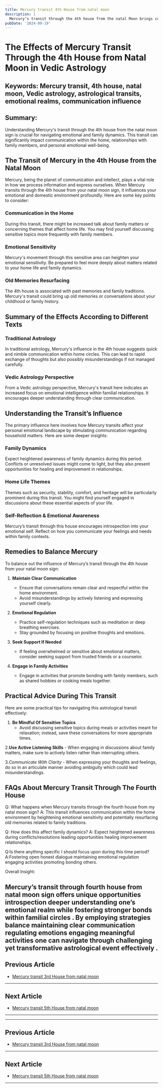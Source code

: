 ```yaml
---
title: Mercury transit 4th House from natal moon
description: |
  Mercury's transit through the 4th house from the natal Moon brings comfort, success in undertakings, and financial gains. The individual may enjoy improved intellectual capacity, support from family, and general happiness, although the health of parents may need attention.
pubDate: '2024-09-19'
---
```


# The Effects of Mercury Transit Through the 4th House from Natal Moon in Vedic Astrology

## Keywords: Mercury transit, 4th house, natal moon, Vedic astrology, astrological transits, emotional realms, communication influence

## Summary:
Understanding Mercury's transit through the 4th house from the natal moon sign is crucial for navigating emotional and family dynamics. This transit can significantly impact communication within the home, relationships with family members, and personal emotional well-being.

## The Transit of Mercury in the 4th House from the Natal Moon

Mercury, being the planet of communication and intellect, plays a vital role in how we process information and express ourselves. When Mercury transits through the 4th house from your natal moon sign, it influences your emotional and domestic environment profoundly. Here are some key points to consider:

### Communication in the Home
During this transit, there might be increased talk about family matters or concerning themes that affect home life. You may find yourself discussing sensitive topics more frequently with family members.

### Emotional Sensitivity
Mercury's movement through this sensitive area can heighten your emotional sensitivity. Be prepared to feel more deeply about matters related to your home life and family dynamics.

### Old Memories Resurfacing
The 4th house is associated with past memories and family traditions. Mercury's transit could bring up old memories or conversations about your childhood or family history.

## Summary of the Effects According to Different Texts

### Traditional Astrology
In traditional astrology, Mercury's influence in the 4th house suggests quick and nimble communication within home circles. This can lead to rapid exchange of thoughts but also possibly misunderstandings if not managed carefully.

### Vedic Astrology Perspective
From a Vedic astrology perspective, Mercury's transit here indicates an increased focus on emotional intelligence within familial relationships. It encourages deeper understanding through clear communication.

## Understanding the Transit’s Influence

The primary influence here involves how Mercury transits affect your personal emotional landscape by stimulating communication regarding household matters. Here are some deeper insights:

### Family Dynamics
Expect heightened awareness of family dynamics during this period. Conflicts or unresolved issues might come to light, but they also present opportunities for healing and improvement in relationships.

### Home Life Themes
Themes such as security, stability, comfort, and heritage will be particularly prominent during this transit. You might find yourself engaged in discussions about these essential aspects of your life.

### Self-Reflection & Emotional Awareness
Mercury’s transit through this house encourages introspection into your emotional self. Reflect on how you communicate your feelings and needs within family contexts.

## Remedies to Balance Mercury

To balance out the influence of Mercury’s transit through the 4th house from your natal moon sign:

1. **Maintain Clear Communication**
   - Ensure that conversations remain clear and respectful within the home environment.
   - Avoid misunderstandings by actively listening and expressing yourself clearly.

2. **Emotional Regulation**
   - Practice self-regulation techniques such as meditation or deep breathing exercises.
   - Stay grounded by focusing on positive thoughts and emotions.

3. **Seek Support If Needed**
   - If feeling overwhelmed or sensitive about emotional matters, consider seeking support from trusted friends or a counselor.

4. **Engage in Family Activities**
   - Engage in activities that promote bonding with family members, such as shared hobbies or cooking meals together.

## Practical Advice During This Transit

Here are some practical tips for navigating this astrological transit effectively:

1. **Be Mindful Of Sensitive Topics**
   - Avoid discussing sensitive topics during meals or activities meant for relaxation; instead, save these conversations for more appropriate times.

2.**Use Active Listening Skills**
    - When engaging in discussions about family matters, make sure to actively listen rather than interrupting others.

3.*Communicate With Clarity*
    - When expressing your thoughts and feelings, do so in an articulate manner avoiding ambiguity which could lead misunderstandings.


## FAQs About Mercury Transit Through The Fourth House


Q: What happens when Mercury transits through the fourth house from my natal moon sign?
A: This transit influences communication within the home environment by heightening emotional sensitivity and potentially resurfacing old memories related to family traditions.


Q: How does this affect family dynamics?
A: Expect heightened awareness during conflicts/resolutions leading opportunities healing improvement relationships.


Q:Is there anything specific I should focus upon during this time period?
A:Fostering open honest dialogue maintaining emotional regulation engaging activities promoting bonding others.


Overall Insight:

Mercury’s transit through fourth house from natal moon sign offers unique opportunities introspection deeper understanding one’s emotional realm while fostering stronger bonds within familial circles . By employing strategies balance maintaining clear communication regulating emotions engaging meaningful activities one can navigate through challenging yet transformative astrological event effectively .
---

## Previous Article
- [Mercury transit 3rd House from natal moon](200403_Mercury_transit_3rd_House_from_natal_moon.md)

---

## Next Article
- [Mercury transit 5th House from natal moon](200405_Mercury_transit_5th_House_from_natal_moon.md)

---
---

## Previous Article
- [Mercury transit 3rd House from natal moon](200403_Mercury_transit_3rd_House_from_natal_moon.md)

---

## Next Article
- [Mercury transit 5th House from natal moon](200405_Mercury_transit_5th_House_from_natal_moon.md)

---
